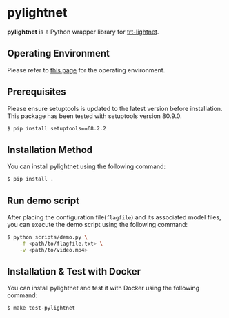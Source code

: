 # pylightnet
**pylightnet** is a Python wrapper library for [trt-lightnet](https://github.com/hdwlab/trt-lightnet).

## Operating Environment
Please refer to [this page](https://github.com/hdwlab/trt-lightnet) for the operating environment.

## Prerequisites
Please ensure setuptools is updated to the latest version before installation. This package has been tested with setuptools version 80.9.0.

```bash
$ pip install setuptools==68.2.2
```

## Installation Method
You can install pylightnet using the following command:

```bash
$ pip install .
```

## Run demo script
After placing the configuration file(`flagfile`) and its associated model files, you can execute the demo script using the following command:

```bash
$ python scripts/demo.py \
    -f <path/to/flagfile.txt> \
    -v <path/to/video.mp4>
```

## Installation & Test with Docker
You can install pylightnet and test it with Docker using the following command:
```bash
$ make test-pylightnet
```
